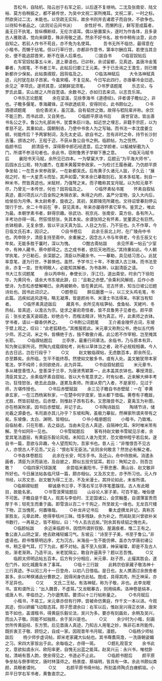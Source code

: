 <!-- { "loadSidebar": true } -->
　　吾松书，自陆机、陆云创于右军之前，以后遂不复继响。二沈及张南安、陆文裕、莫方伯稍振之，都不甚传世，为吴中文祝二家所掩耳。文祝二家，一时之标。然欲突过二沈，未能也。以空疏无实际，故余书则并去诸君子而自快，不欲争也。以待知书者品之。（此则论云间书派）
　　余性好书，而懒矜庄，鲜写至成篇者，虽无日不执笔，皆纵横断续，无伦次语耳。偶以册置案头，遂时为作各体，且多录古人雅致语，觉向来肆意，殊非用敬之道。然余不好书名，故书中稍有淡意，此亦自知之。若前人作书不苟且，亦不免为名使耳。
　　吾书无所不临仿，最得意在小楷书，而懒于拈笔。但以行草行世，亦都非作意书，第率尔酬应耳。若使当其合处，便不能追踪晋宋，断不在唐人后乘也。
　　◎跋自书
　　○临官奴帖后
　　右军官奴帖事五斗米，道上章语也。已卯秋，余试留都，见真迹。盖唐冷金笺摹者，为阁笔，不书者三年。此帖后归娄江王元美。予于已丑询之王澹生，则已赠新都许少保矣。此帖类禊叙，因背临及之。
　　○临洛神赋后
　　大令洛神赋真迹，元时犹在赵子昂家。今虽宋榻，不复见矣。今日写此四行，亦唐摹冷金旧迹。余见之李项氏，遂师其意，试朝鲜鼠须笔。
　　○书罗语题尾
　　乐志论，与罗氏此篇，实山居之人所自宽语。余数书之，亦如归去来词，以志吾乐耳。
　　○书乐志论题尾
　　余在梁溪，见徐季海书《道德经》。评者谓子瞻似之，非也。子瞻多偃笔，季海藏锋。正书欲透纸背，安得同论。此书颇似之。
　　○书酒德颂题尾
　　伯伦善闭关，虽沉湎，自有韬世之致。故得与嵇阮辈并称。余饮不能三酌，而书此颂，又自笑也。
　　○临颜平原诰书后
　　唐世官诰，皆出善书名公之手。鲁公为礼部尚书，犹耆朱巨川诰。如近世之埋志，非籍手宗匠，以为孝慈不足。其重如此，国朝制诰，乃使中书舍人为之写轴。而书法一本沈度姜立纲，何能传后？予两掌制词，及先太史诏。欲自书之，忽有非时之命，持节长沙封吉藩。颁诰之时，王程于迈，不获从鲁公自书之例。临颜帖，为之怃然。
　　○临颜书后
　　颜清臣书，深得蔡中郎石经遗意。后之学颜者，以觚棱斩截为入门，所谓不参活句者也。余此书，窃附鲁男子学柳下惠之意。
　　○临天马赋书后
　　襄阳书天马赋，余所见已四本。一为擘窠大字，后题云“为平海大师书”。后园水丘公观，特为雄杰，在嘉禾黄履常参政家。一为检讨王履泰藏，乃仿颜平原争坐帖；一在吾乡宋参政家，一在新都吴氏。后有黄子久诸元人跋，子久云：“展视之时，有一大星贯斗而坠，其声如雷。”宋本余已摹取刻石，吴本多枯笔，别自一种米书，然皆真迹也。米赋材，乃强弩之末。而子瞻称其宝月赋。以为知元章不尽，乃曾无一本传世，何也？因背临及之。
　　○临怀素帖书尾
　　怀素自叙帖真迹，嘉兴项氏以六百金购之朱锦衣家。朱得之内府，盖严分宜物，没入大内后，给侯伯为月俸。朱太尉希孝，旋收之。其初，吴郡陵完所藏也。文待诏曾摹刻停云馆行于世。余二十年前在李，获见真本。年来亦屡得怀素它草书。鉴赏之，唯此为最。本朝学素书者，鲜得宗趣。徐武功、祝京兆、张南安、莫方伯，各有所入。丰考功亦得一斑。然狂怪怒张，失其本矣。余谓张旭之有怀素，犹董源之有巨然。衣钵相承，无复余恨，皆以平淡天真为旨。人目之为狂，乃不狂也。久不作草，今日临文氏石本，因识之。
　　○自书卷后
　　此余壬辰北上时，在广陵舟中书也。丙申除夕，清臣复持至斋中。余重展之，因念古人书与年俱老，今去壬辰又七年矣。无能多胜于曩时，深以为愧。
　　○酣古斋帖跋
　　余见怀素一帖云“少室中，有神人藏书，蔡中郎得之。古之成书者，欲后天地而出。”其持重如此。今人朝学执笔，夕已勒石，余深鄙之。清臣以所藏余书，一一摹勒，具见结习苦心。此犹率意笔，遂为行世，予甚惧也。虽然，予学书三十年，不敢谓入古三昧。而书法至余，亦复一变。世有明眼人，必能知其解者。为书各种，以副清臣之请。
　　○书大江东词题尾
　　余以丙申秋，奉使长沙，浮江归，道出斋安。时余门下徐阳华，为黄冈令，请余大书东坡此辞，曰：“且勒之赤壁。”余乘利风解缆，后作小赤壁诗，为吾松赤壁解嘲已。余两被朝命，皆在黄武间。览古怀贤，知当日坡公旧题诗处也。因书此词识之。
　　○题卷后
　　醉后磨墨一斗，以三文头鸡毛笔，书此篇。迅疾如追风逐电，略无凝滞，皆是颜尚书、米漫士书法得来。书家当有知者。
　　○临怀素真迹跋后
　　藏真书，余所见有枯笋帖、食鱼帖、天姥吟、冬热帖，皆真迹，以澹古为宗。徒求之豪宕奇怪者，皆不具鲁男子见者也。颜平原云：张长史虽天姿超逸，妙绝古今，而楷法精详，特为真正。吁，此素师之衣钵。学书者，请以一瓣香供养之。
　　○书荆公词题尾
　　王介甫金陵怀古词，东坡于壁上观之，叹曰：“此老狐精也。”其推服若此。米元章又称荆公书，绝似五代杨少师。苏之词，米之书，皆横绝于古，独不敢傲介甫。此公若不作宰相，岂至掩其长耶。
　　○临禊帖题后
　　兰亭序，最重行间章法。余临书，乃与原本有异，知为聚讼家所诃。然陶九成载禊帖考，尚有以草体当之者，政不必规规相袭。今人去古日远，岂在行段乎？
　　○又
　　赵文敏临禊帖，无虑数百本，即余所见，亦至夥矣。余所临，生平不能终荐。然使如文敏多书，或有入处。盖文敏犹带本家笔法，学不纯师；余则欲绝肖，此为异耳。
　　○书自叙帖题后
　　米元章书，多从褚登善悟入。登善深于兰亭，为唐贤秀颖第一，此本盖其衣钵也。摹授清臣，清臣其宝之。余素临怀素自叙帖，皆以大令笔意求之，时有似者。近来解大绅丰考功，狂怪怒张，绝去此血脉，遂累及素师。所谓从旁门入者，不是家珍，见过于师，方堪传授也。
　　○书后赤壁赋跋
　　余三见子瞻自书赤壁赋：一在李黄承玄家，一在江西杨寅秋家，一在楚中何宇度家，皆从都下借临。黄卷有子瞻跋，尤胜，然皆前赋也。后赤壁，则惟赵子昂有石本。又思陵尝书之，夏禹玉为补图，亦在杨寅秋家。因书后赤壁赋，并记于此。
　　○书陶诗跋后
　　陶靖节诗，储光羲之源委也。韦司直亦其儿孙乎？东坡和陶，虽极力摹拟，然禅家所谓夹带有之矣。东坡像，太白、渊明、皆相似。
　　○书小楷册题后
　　小楷书，乃致难。自临帖者，只在形骸，去之益远。当由未见古人真迹，自隔神化耳。宋时唯米芾有解。至今如阿一见也。
　　○书雪赋题后
　　客有持赵文敏书雪赋见示者，余爱其笔法遒丽，有黄庭乐毅论风规。未知后人谁为竞赏，恐文徵仲瞠乎若后矣。遂自书一篇，意欲与异趣，令人望而知为，吾家书也。昔人云：“非惟恨吾不见古人，亦恨古人不见吾。”又云：“恨右军无臣法。”此则余何敢言？然世必有解之者。
　　○书各体卷题后
　　此余在长安，呵冻手书。及还山，舟中待放闸。消遣永画者，清臣为沃而装池，及自披之，颇似五技穷鼠耳。若曰：殉知之合，则吾岂敢？
　　○临四家尺牍跋尾
　　余尝临米襄阳书，于蔡忠惠、黄山谷、赵文敏非所好也。今日展法帖各临尺牍一篇，颇亦相似。又及苏文忠，亦予所习也。元人作书经，以苏文忠、赵文敏为得二王法，不及米漫士。其持论如此，未省所谓。
　　○临柳禊帖题
　　柳诚悬书兰亭，不落右军兰亭序笔墨蹊径。古人有此眼目，故能名家。
　　○书雪浪霁铭题后
　　山谷论人家子弟，可百不能，唯俗便不可医。子瞻自是千载人，观其与李伯时、王定国诸公，会赏翰墨，自谓薄富贵而厚于书；轻死生而重于画。即雪浪以百二十千购之，所至故无一缘也。无龙百尺楼下物，正当愧死，何置喙哉。
　　○补龙井记书后
　　秦太虚撰龙井记，真称苏家胜友。元章此碑，绝得李栝州三昧。惜多残缺，余为补之。然闻赵吴兴曾欲补米书数行，一再易之，皆不相似，曰：“今人去古远矣。”则余其有续貂之愧也夫。
　　○临颜帖跋
　　余近来临颜书，因悟所谓折钗股、屋漏痕者，惟二王有之。鲁公直入山阴之室，绝去欧褚轻媚习气。东坡云：“诗至于子美，书至于鲁公。”非虚语也。颜书惟蔡明远序，尤为沉古。米海岳一生不能仿佛，盖亦为学唐初诸公书，稍乏骨气耳。灯下为此，都不对帖。虽不至入俗第，神采璀璨，即是不及古人处。渐老渐熟，乃造平淡。米老犹隔尘，敢自许逼真乎？题以志吾愧。
　　○又
　　临颜太师明远帖五百本。后方有少分相应，米元章、赵子昂，止撮其胜会。遂在门外，如化城鹿车未了事耳。
　　○临十三行跋
　　此韩宗伯家藏子敬洛神十三行真迹。予以闰三月十一日登舟，以初八日借临。是日也，友人携酒过余旅舍者甚多。余以琴棋诸品分曹款之，因得闲身仿此帖。既成，具得其肉，所乏神采，亦不足异也。
　　○又
　　文氏二王帖，有洛神赋，称为子敬，非也。此李龙眠书。宣和谱所云：“出入魏晋，不虚耳。”又龙眠摹古，则用绢素。洛神卷是绢本，或唐人书，李临仿之，乃尔遒隽耶。要须以十三行帖称量之。
　　○书月赋后
　　小楷书，不易工。米元章亦但有行押，尝被命仿黄庭，作千文一本以进。今观其迹，但以妍媚飞动取态耳。邢子愿谓余曰：右军以后，惟赵吴兴得正衣钵，唐宋皆不如也，盖谓楷书，得黄庭乐毅论法，吴兴为多。要亦有刻画处，余稍及吴兴，而出入子敬。同能不如独胜，余于吴兴是也。
　　○又
　　余少时为小楷，刻画世所传黄庭经、东方赞。后见晋唐人真迹，乃知古人用笔之妙，殊非石本所能传。既折衷王子敬、顾恺之，自成一家。因观昔年书月赋，漫题。
　　○临杨少师帖跋后
　　杨少师步虚词帖，即米老家藏大仙帖也。其书骞翥简澹，一洗唐朝姿媚之习。宋四大家皆出于此。余每临之，亦得一斑。
　　○题礼观音文
　　余书此文，意欲拟虞永兴、欧阳率更，自愧无出蓝之能耳。赵吴兴云：永兴书，唯枕卧帖，清峭有晋人韵，使余得见之，书道必不止此。
　　○临颜书题后
　　颜平原争坐帖与祭季明文，唐时林藻师之。杨景度、蔡端明，皆具有一体。余此书颇似类颜，具眼者谓何。
　　○又
　　右颜平原书绛州帖，所刻盖师陶贞白瘗鹤铭。小异平日学右军书者，黄鲁直宗之。
